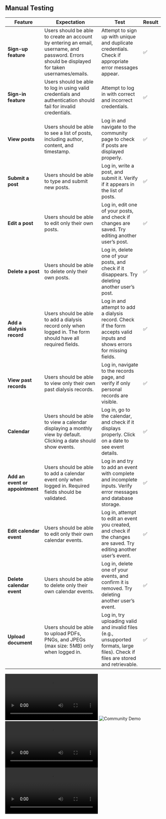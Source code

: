 ## Manual Testing

| **Feature**                     | **Expectation**                                                                                                                                | **Test**                                                                                                                           | **Result** |
| ------------------------------- | ---------------------------------------------------------------------------------------------------------------------------------------------- | ---------------------------------------------------------------------------------------------------------------------------------- | ---------- |
| **Sign-up feature**             | Users should be able to create an account by entering an email, username, and password. Errors should be displayed for taken usernames/emails. | Attempt to sign up with unique and duplicate credentials. Check if appropriate error messages appear.                              | ✅       |
| **Sign-in feature**             | Users should be able to log in using valid credentials and authentication should fail for invalid credentials.                                 | Attempt to log in with correct and incorrect credentials.                                                                          | ✅       |
| **View posts**                  | Users should be able to see a list of posts, including author, content, and timestamp.                                                         | Log in and navigate to the community page to check if posts are displayed properly.                                                | ✅       |
| **Submit a post**               | Users should be able to type and submit new posts.                                                                                             | Log in, write a post, and submit it. Verify if it appears in the list of posts.                                                    | ✅       |
| **Edit a post**                 | Users should be able to edit only their own posts.                                                                                             | Log in, edit one of your posts, and check if changes are saved. Try editing another user’s post.                                   | ✅       |
| **Delete a post**               | Users should be able to delete only their own posts.                                                                                           | Log in, delete one of your posts, and check if it disappears. Try deleting another user’s post.                                    | ✅       |
| **Add a dialysis record**       | Users should be able to add a dialysis record only when logged in. The form should have all required fields.                                   | Log in and attempt to add a dialysis record. Check if the form accepts valid inputs and shows errors for missing fields.           | ✅       |
| **View past records**           | Users should be able to view only their own past dialysis records.                                                                             | Log in, navigate to the records page, and verify if only personal records are visible.                                             | ✅       |
| **Calendar**                    | Users should be able to view a calendar displaying a monthly view by default. Clicking a date should show events.                              | Log in, go to the calendar, and check if it displays properly. Click on a date to see event details.                               | ✅       |
| **Add an event or appointment** | Users should be able to add a calendar event only when logged in. Required fields should be validated.                                         | Log in and try to add an event with complete and incomplete inputs. Verify error messages and database storage.                    | ✅       |
| **Edit calendar event**         | Users should be able to edit only their own calendar events.                                                                                   | Log in, attempt to edit an event you created, and check if the changes are saved. Try editing another user’s event.                | ✅       |
| **Delete calendar event**       | Users should be able to delete only their own calendar events.                                                                                 | Log in, delete one of your events, and confirm it is removed. Try deleting another user’s event.                                   | ✅       |
| **Upload document**             | Users should be able to upload PDFs, PNGs, and JPEGs (max size: 5MB) only when logged in.                                                      | Log in, try uploading valid and invalid files (e.g., unsupported formats, large files). Check if files are stored and retrievable. | ✅      |

![Login/Register Demo](https://res.cloudinary.com/dzibrzlq9/video/upload/v1741479979/login-register_jcr4kz.mov)
![Community Demo](https://res.cloudinary.com/dzibrzlq9/image/upload/v1741479957/community_szratg.gif)
![Records Demo](https://res.cloudinary.com/dzibrzlq9/video/upload/v1741479957/recordss_jnakc2.mov)
![Uploads Demo](https://res.cloudinary.com/dzibrzlq9/video/upload/v1741479956/uploads_gh2gxt.mov)